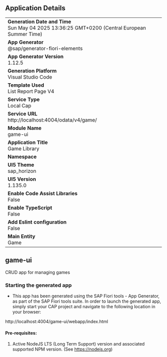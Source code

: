 ## Application Details
|               |
| ------------- |
|**Generation Date and Time**<br>Sun May 04 2025 13:36:25 GMT+0200 (Central European Summer Time)|
|**App Generator**<br>@sap/generator-fiori-elements|
|**App Generator Version**<br>1.12.5|
|**Generation Platform**<br>Visual Studio Code|
|**Template Used**<br>List Report Page V4|
|**Service Type**<br>Local Cap|
|**Service URL**<br>http://localhost:4004/odata/v4/game/
|**Module Name**<br>game-ui|
|**Application Title**<br>Game Library|
|**Namespace**<br>|
|**UI5 Theme**<br>sap_horizon|
|**UI5 Version**<br>1.135.0|
|**Enable Code Assist Libraries**<br>False|
|**Enable TypeScript**<br>False|
|**Add Eslint configuration**<br>False|
|**Main Entity**<br>Game|

## game-ui

CRUD app for managing games

### Starting the generated app

-   This app has been generated using the SAP Fiori tools - App Generator, as part of the SAP Fiori tools suite.  In order to launch the generated app, simply start your CAP project and navigate to the following location in your browser:

http://localhost:4004/game-ui/webapp/index.html

#### Pre-requisites:

1. Active NodeJS LTS (Long Term Support) version and associated supported NPM version.  (See https://nodejs.org)


